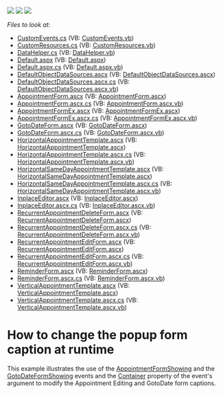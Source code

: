 <!-- default badges list -->
![](https://img.shields.io/endpoint?url=https://codecentral.devexpress.com/api/v1/VersionRange/128546019/13.1.4%2B)
[![](https://img.shields.io/badge/Open_in_DevExpress_Support_Center-FF7200?style=flat-square&logo=DevExpress&logoColor=white)](https://supportcenter.devexpress.com/ticket/details/E1106)
[![](https://img.shields.io/badge/📖_How_to_use_DevExpress_Examples-e9f6fc?style=flat-square)](https://docs.devexpress.com/GeneralInformation/403183)
<!-- default badges end -->
<!-- default file list -->
*Files to look at*:

* [CustomEvents.cs](./CS/WebSite/App_Code/CustomEvents.cs) (VB: [CustomEvents.vb](./VB/WebSite/App_Code/CustomEvents.vb))
* [CustomResources.cs](./CS/WebSite/App_Code/CustomResources.cs) (VB: [CustomResources.vb](./VB/WebSite/App_Code/CustomResources.vb))
* [DataHelper.cs](./CS/WebSite/App_Code/DataHelper.cs) (VB: [DataHelper.vb](./VB/WebSite/App_Code/DataHelper.vb))
* [Default.aspx](./CS/WebSite/Default.aspx) (VB: [Default.aspx](./VB/WebSite/Default.aspx))
* [Default.aspx.cs](./CS/WebSite/Default.aspx.cs) (VB: [Default.aspx.vb](./VB/WebSite/Default.aspx.vb))
* [DefaultObjectDataSources.ascx](./CS/WebSite/DefaultObjectDataSources.ascx) (VB: [DefaultObjectDataSources.ascx](./VB/WebSite/DefaultObjectDataSources.ascx))
* [DefaultObjectDataSources.ascx.cs](./CS/WebSite/DefaultObjectDataSources.ascx.cs) (VB: [DefaultObjectDataSources.ascx.vb](./VB/WebSite/DefaultObjectDataSources.ascx.vb))
* [AppointmentForm.ascx](./CS/WebSite/DevExpress/ASPxSchedulerForms/AppointmentForm.ascx) (VB: [AppointmentForm.ascx](./VB/WebSite/DevExpress/ASPxSchedulerForms/AppointmentForm.ascx))
* [AppointmentForm.ascx.cs](./CS/WebSite/DevExpress/ASPxSchedulerForms/AppointmentForm.ascx.cs) (VB: [AppointmentForm.ascx.vb](./VB/WebSite/DevExpress/ASPxSchedulerForms/AppointmentForm.ascx.vb))
* [AppointmentFormEx.ascx](./CS/WebSite/DevExpress/ASPxSchedulerForms/AppointmentFormEx.ascx) (VB: [AppointmentFormEx.ascx](./VB/WebSite/DevExpress/ASPxSchedulerForms/AppointmentFormEx.ascx))
* [AppointmentFormEx.ascx.cs](./CS/WebSite/DevExpress/ASPxSchedulerForms/AppointmentFormEx.ascx.cs) (VB: [AppointmentFormEx.ascx.vb](./VB/WebSite/DevExpress/ASPxSchedulerForms/AppointmentFormEx.ascx.vb))
* [GotoDateForm.ascx](./CS/WebSite/DevExpress/ASPxSchedulerForms/GotoDateForm.ascx) (VB: [GotoDateForm.ascx](./VB/WebSite/DevExpress/ASPxSchedulerForms/GotoDateForm.ascx))
* [GotoDateForm.ascx.cs](./CS/WebSite/DevExpress/ASPxSchedulerForms/GotoDateForm.ascx.cs) (VB: [GotoDateForm.ascx.vb](./VB/WebSite/DevExpress/ASPxSchedulerForms/GotoDateForm.ascx.vb))
* [HorizontalAppointmentTemplate.ascx](./CS/WebSite/DevExpress/ASPxSchedulerForms/HorizontalAppointmentTemplate.ascx) (VB: [HorizontalAppointmentTemplate.ascx](./VB/WebSite/DevExpress/ASPxSchedulerForms/HorizontalAppointmentTemplate.ascx))
* [HorizontalAppointmentTemplate.ascx.cs](./CS/WebSite/DevExpress/ASPxSchedulerForms/HorizontalAppointmentTemplate.ascx.cs) (VB: [HorizontalAppointmentTemplate.ascx.vb](./VB/WebSite/DevExpress/ASPxSchedulerForms/HorizontalAppointmentTemplate.ascx.vb))
* [HorizontalSameDayAppointmentTemplate.ascx](./CS/WebSite/DevExpress/ASPxSchedulerForms/HorizontalSameDayAppointmentTemplate.ascx) (VB: [HorizontalSameDayAppointmentTemplate.ascx](./VB/WebSite/DevExpress/ASPxSchedulerForms/HorizontalSameDayAppointmentTemplate.ascx))
* [HorizontalSameDayAppointmentTemplate.ascx.cs](./CS/WebSite/DevExpress/ASPxSchedulerForms/HorizontalSameDayAppointmentTemplate.ascx.cs) (VB: [HorizontalSameDayAppointmentTemplate.ascx.vb](./VB/WebSite/DevExpress/ASPxSchedulerForms/HorizontalSameDayAppointmentTemplate.ascx.vb))
* [InplaceEditor.ascx](./CS/WebSite/DevExpress/ASPxSchedulerForms/InplaceEditor.ascx) (VB: [InplaceEditor.ascx](./VB/WebSite/DevExpress/ASPxSchedulerForms/InplaceEditor.ascx))
* [InplaceEditor.ascx.cs](./CS/WebSite/DevExpress/ASPxSchedulerForms/InplaceEditor.ascx.cs) (VB: [InplaceEditor.ascx.vb](./VB/WebSite/DevExpress/ASPxSchedulerForms/InplaceEditor.ascx.vb))
* [RecurrentAppointmentDeleteForm.ascx](./CS/WebSite/DevExpress/ASPxSchedulerForms/RecurrentAppointmentDeleteForm.ascx) (VB: [RecurrentAppointmentDeleteForm.ascx](./VB/WebSite/DevExpress/ASPxSchedulerForms/RecurrentAppointmentDeleteForm.ascx))
* [RecurrentAppointmentDeleteForm.ascx.cs](./CS/WebSite/DevExpress/ASPxSchedulerForms/RecurrentAppointmentDeleteForm.ascx.cs) (VB: [RecurrentAppointmentDeleteForm.ascx.vb](./VB/WebSite/DevExpress/ASPxSchedulerForms/RecurrentAppointmentDeleteForm.ascx.vb))
* [RecurrentAppointmentEditForm.ascx](./CS/WebSite/DevExpress/ASPxSchedulerForms/RecurrentAppointmentEditForm.ascx) (VB: [RecurrentAppointmentEditForm.ascx](./VB/WebSite/DevExpress/ASPxSchedulerForms/RecurrentAppointmentEditForm.ascx))
* [RecurrentAppointmentEditForm.ascx.cs](./CS/WebSite/DevExpress/ASPxSchedulerForms/RecurrentAppointmentEditForm.ascx.cs) (VB: [RecurrentAppointmentEditForm.ascx.vb](./VB/WebSite/DevExpress/ASPxSchedulerForms/RecurrentAppointmentEditForm.ascx.vb))
* [ReminderForm.ascx](./CS/WebSite/DevExpress/ASPxSchedulerForms/ReminderForm.ascx) (VB: [ReminderForm.ascx](./VB/WebSite/DevExpress/ASPxSchedulerForms/ReminderForm.ascx))
* [ReminderForm.ascx.cs](./CS/WebSite/DevExpress/ASPxSchedulerForms/ReminderForm.ascx.cs) (VB: [ReminderForm.ascx.vb](./VB/WebSite/DevExpress/ASPxSchedulerForms/ReminderForm.ascx.vb))
* [VerticalAppointmentTemplate.ascx](./CS/WebSite/DevExpress/ASPxSchedulerForms/VerticalAppointmentTemplate.ascx) (VB: [VerticalAppointmentTemplate.ascx](./VB/WebSite/DevExpress/ASPxSchedulerForms/VerticalAppointmentTemplate.ascx))
* [VerticalAppointmentTemplate.ascx.cs](./CS/WebSite/DevExpress/ASPxSchedulerForms/VerticalAppointmentTemplate.ascx.cs) (VB: [VerticalAppointmentTemplate.ascx.vb](./VB/WebSite/DevExpress/ASPxSchedulerForms/VerticalAppointmentTemplate.ascx.vb))
<!-- default file list end -->
# How to change the popup form caption at runtime 


<p>This example illustrates the use of the <a href="http://documentation.devexpress.com/#AspNet/DevExpressWebASPxSchedulerASPxScheduler_AppointmentFormShowingtopic">AppointmentFormShowing</a> and the <a href="http://documentation.devexpress.com/#AspNet/DevExpressWebASPxSchedulerASPxScheduler_GotoDateFormShowingtopic">GotoDateFormShowing</a> events and the <a href="http://documentation.devexpress.com/#AspNet/DevExpressWebASPxSchedulerAppointmentFormEventArgs_Containertopic">Container</a> property of the event's argument to modify the Appointment Editing and GotoDate form captions.</p>

<br/>


